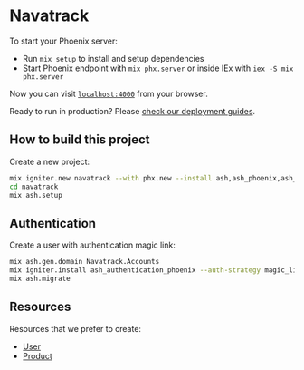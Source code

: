 # Navatrack

To start your Phoenix server:

- Run `mix setup` to install and setup dependencies
- Start Phoenix endpoint with `mix phx.server` or inside IEx with `iex -S mix phx.server`

Now you can visit [`localhost:4000`](http://localhost:4000) from your browser.

Ready to run in production? Please [check our deployment guides](https://hexdocs.pm/phoenix/deployment.html).

## How to build this project

Create a new project:

```sh
mix igniter.new navatrack --with phx.new --install ash,ash_phoenix,ash_admin,ash_csv,ash_ai,ash_geo,ash_graphql,ash_json_api,ash_oban,ash_postgres,ash_state_machine,backpex,ash_backpex
cd navatrack
mix ash.setup
```

## Authentication

Create a user with authentication magic link:

```sh
mix ash.gen.domain Navatrack.Accounts
mix igniter.install ash_authentication_phoenix --auth-strategy magic_link
mix ash.migrate
```

## Resources

Resources that we prefer to create:

- [User](doc/user/)
- [Product](doc/product/)
